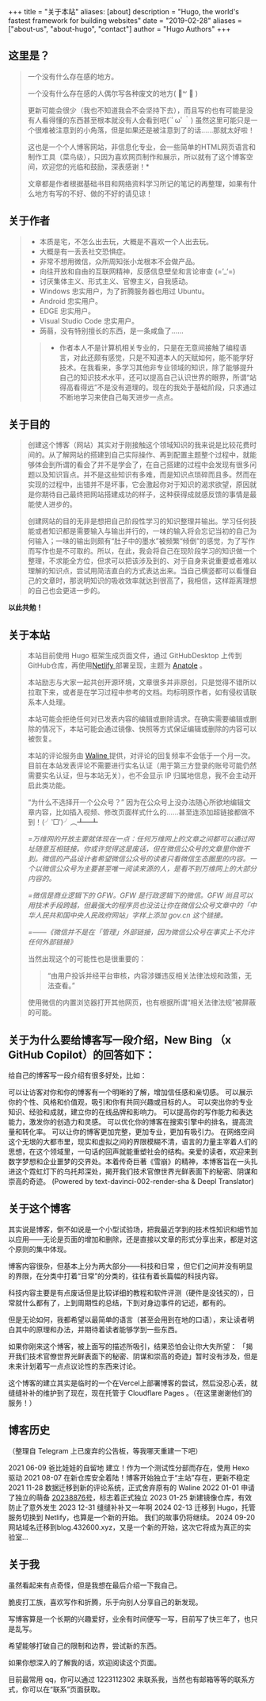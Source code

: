 +++
title = "关于本站"
aliases: [about]
description = "Hugo, the world's fastest framework for building websites"
date = "2019-02-28"
aliases = ["about-us", "about-hugo", "contact"]
author = "Hugo Authors"
+++

## 这里是？

>一个没有什么存在感的地方。
>
>一个没有什么存在感的人偶尔写各种废文的地方( ॑꒳ ॑ )
>
>更新可能会很少（我也不知道我会不会坚持下去），而且写的也有可能是没有人看得懂的东西甚至根本就没有人会看到吧(´ﾟωﾟ｀) 虽然这里可能只是一个很难被注意到的小角落，但是如果还是被注意到了的话……那就太好啦！
>
>这也是一个个人博客网站，非信息化专业，会一些简单的HTML网页语言和制作工具（菜鸟级），只因为喜欢网页制作和展示，所以就有了这个博客空间，欢迎您的光临和鼓励，深表感谢！*
>
>文章都是作者根据基础书目和网络资料学习所记的笔记的再整理，如果有什么地方有写的不好、做的不好的请见谅！

## 关于作者
>
> - 本质是宅，不怎么出去玩，大概是不喜欢一个人出去玩。
> - 大概是有一丢丢社交恐惧症。
> - 非常不想用微信，众所周知张小龙根本不会做产品。
> - 向往开放和自由的互联网精神，反感信息壁垒和言论审查 (=’_‘=)
> - 讨厌集体主义、形式主义、官僚主义，自我感动。
> - Windows 忠实用户，为了折腾服务器也用过 Ubuntu。
> - Android 忠实用户。
> - EDGE 忠实用户。
> - Visual Studio Code 忠实用户。
> - 蒟蒻，没有特别擅长的东西，是一条咸鱼了……
>> - 作者本人不是计算机相关专业的，只是在无意间接触了编程语言，对此还颇有感觉，只是不知道本人的天赋如何，能不能学好技术。在我看来，多学习其他非专业领域的知识，除了能够提升自己的知识技术水平，还可以提高自己认识世界的眼界，所谓“站得高看得远”不是没有道理的。现在的我处于基础阶段，只求通过不断地学习来使自己每天进步一点点。

## 关于目的

>创建这个博客（网站）其实对于刚接触这个领域知识的我来说是比较花费时间的。从了解网站的搭建到自己实际操作、再到配置主题整个过程中，就能够体会到所谓的看会了并不是学会了，在自己搭建的过程中会发现有很多问题以及知识盲点。并不是这些知识有多难，而是知识点琐碎而且多。然而在实现的过程中，出错并不是坏事，它会激起你对于知识的渴求欲望，原因就是你期待自己最终把网站搭建成功的样子，这种获得成就感反馈的事情是最能使人进步的。
>
>创建网站的目的无非是想把自己阶段性学习的知识整理并输出。学习任何技能或者知识都是需要输入与输出并行的，一味的输入将会忘记当初的自己为何输入；一味的输出则颇有“肚子中的墨水”被频繁“倾倒”的感觉，为了写作而写作也是不可取的。所以，在此，我会将自己在现阶段学习的知识做一个整理，不求能全方位，但求可以把该涉及到的、对于自身来说重要或者难以理解的知识点，尝试用简洁直白的方式表达出来。当自己横竖都可以看懂自己的文章时，那说明知识的吸收效率就达到很高了，我相信，这样距离理想的自己也会更进一步的。

**以此共勉！**

 ## 关于本站

>本站目前使用 Hugo 框架生成页面文件，通过 GitHubDesktop 上传到 GitHub仓库，再使用[Netlify ](https://netlify.com/)部署呈现，主题为 [Anatole](https://github.com/lxndrblz/anatole) 。
>
>本站励志与大家一起共创开源环境，文章很多并非原创，只是觉得不错所以拉取下来，或者是在学习过程中参考的文档。均标明原作者，如有侵权请联系本人处理。
>
>本站可能会拒绝任何对已发表内容的编辑或删除请求。在确实需要编辑或删除的情况下，本站可能会通过镜像、快照等方式保证编辑或删除的内容可以被恢复。
>
>本站的评论服务由 [Waline ](https://waline.js.org/)提供，对评论的回复频率不会低于一个月一次。目前在本站发表评论不需要进行实名认证（用于第三方登录的账号可能仍然需要实名认证，但与本站无关），也不会显示 IP 归属地信息，我不会主动开启此类功能。
>
>“为什么不选择开一个公众号？” 因为在公众号上没办法随心所欲地编辑文章内容，比如插入视频、修改页面样式什么的……甚至连添加超链接都做不到！(╯‵□′)╯︵┻━┻
>
>*=万维网的开放主要就体现在一点：任何万维网上的文章之间都可以通过网址随意互相链接。你或许觉得这是废话，但在微信公众号的文章里你做不到。微信的产品设计者希望微信公众号的读者只看微信生态圈里的内容。一个以微信公众号为主要甚至唯一阅读来源的人，是看不到万维网上的大部分内容的。*
>
>*=微信是商业逻辑下的 GFW。GFW 是行政逻辑下的微信。GFW 尚且可以用技术手段跨越，但最强大的程序员也没法让你在微信公众号文章中的「中华人民共和国中央人民政府网站」字样上添加 gov.cn 这个链接。*
>
>*=——《微信并不是在「管理」外部链接，因为微信公众号在事实上不允许任何外部链接》*
>
>当然出现这个的可能性也是很重要的：
>
>> “由用户投诉并经平台审核，内容涉嫌违反相关法律法规和政策，无法查看。”
>
>使用微信的内置浏览器打开其他网页，也有根据所谓“相关法律法规”被屏蔽的可能。



## 关于为什么要给博客写一段介绍，New Bing （x GitHub Copilot）的回答如下：

给自己的博客写一段介绍有很多好处，比如：

可以让访客对你和你的博客有一个明晰的了解，增加信任感和亲切感。
可以展示你的个性、风格和价值观，吸引和你有共同兴趣或目标的人。
可以突出你的专业知识、经验和成就，建立你的在线品牌和影响力。
可以提高你的写作能力和表达能力，激发你的创造力和灵感。
可以优化你的博客在搜索引擎中的排名，提高流量和转化率。
可以让你的博客更加完整，更加专业，更加有吸引力。
在网络空间这个无垠的大都市里，现实和虚拟之间的界限模糊不清，语言的力量主宰着人们的思想，在这个领域里，一句话的回声就能重塑社会的结构。亲爱的读者，欢迎来到数字梦想和企业噩梦的交界处。本着传奇巨著《雪崩》的精神，本博客旨在一头扎进这个霓虹灯下的乌托邦深处，揭开我们技术官僚世界光鲜表面下的秘密、阴谋和崇高的奇迹。 (Powered by text-davinci-002-render-sha & Deepl Translator)

## 关于这个博客

其实说是博客，倒不如说是一个小型试验场，把我最近学到的技术性知识和细节加以应用——无论是页面的增加和删除，还是直接以文章的形式分享出来，都是对这个原则的集中体现。

博客内容很杂，但基本上分为两大部分——科技和日常 ，但它们之间并没有明显的界限，在分类中打着“日常”的分类的，往往有着长篇幅的科技内容。

科技内容主要是有点废话但是比较详细的教程和软件评测（硬件是没钱买的），日常就什么都有了，上到周期性的总结，下到对身边事件的记述，都有的。

但是无论如何，我都希望以最简单的语言（甚至会用到在地的口语），来让读者明白其中的原理和办法，并期待着读者能够学到一些东西。

如果你刚来这个博客，被上面写的描述所吸引，结果恐怕会让你大失所望： 「揭开我们技术官僚世界光鲜表面下的秘密、阴谋和崇高的奇迹」暂时没有涉及，但是未来计划着写一点点议论性的东西来讨论。

这个博客的建立其实是临时的一个在Vercel上部署博客的尝试，然后没忍心丢，就缝缝补补的维护到了现在，现在托管于 Cloudflare Pages 。（在这里谢谢他们的服务！）

## 博客历史

（整理自 Telegram 上已废弃的公告板，等我哪天重建一下吧）

2021
06-09
爸比娃娃的自留地 建立！作为一个测试性分部而存在，使用 Hexo 驱动
2021
08-07
在新仓库安全着陆！博客开始独立于“主站”存在，更新不稳定
2021
11-28
数据迁移到新的评论系统，正式舍弃原有的 Waline
2022
01-01
申请了独立的萌备 [20238876号](https://icp.gov.moe/?keyword=20238876)，标志着正式独立
2023
01-25
新建镜像仓库，有效防止了意外发生
2023
12-31
缝缝补补又一年啊
2024
02-13
迁移到 Hugo，托管服务切换到 Netlify，也算是一个新的开始。 我们的故事仍将继续。
2024
09-20
网站域名迁移到blog.432600.xyz，又是一个新的开始，这次它将成为真正的实验室...

## 关于我

虽然看起来有点奇怪，但是我想在最后介绍一下我自己。

脆皮打工族，喜欢写作和折腾，乐于向别人分享自己的新发现。

写博客算是一个长期的兴趣爱好，业余有时间便写一写，目前写了快三年了，也只是乱写。

希望能够打破自己的限制和边界，尝试新的东西。

如果你想深入的了解我的话，欢迎阅读这个页面。

目前最常用 qq，你可以通过 1223112302 来联系我，当然也有邮箱等等的联系方式，你可以在“联系”页面获取。

